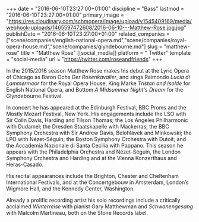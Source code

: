 +++
date = "2016-06-10T23:27:00+01:00"
discipline = "Bass"
lastmod = "2016-06-10T23:27:00+01:00"
primary_image = "https://res.cloudinary.com/schmopera/image/upload/v1545409169/media/webhook-uploads/1465597472608/2016-06-10---Matthew-Rose.jpg.jpg"
publishDate = "2016-06-10T23:27:00+01:00"
related_companies = ["scene/companies/english-national-opera.md","scene/companies/royal-opera-house.md","scene/companies/glyndebourne.md"]
slug = "matthew-rose"
title = "Matthew Rose"
[[social_media]]
platform = " Twitter"
template = "social-media"
url = "https://twitter.com/roseandfriends"
+++

In the 2015/2016 season Matthew Rose makes his debut at the Lyric Opera of Chicago as Baron Ochs *Der Rosenkavalier*, and sings Raimondo *Lucia di Lammermoor* for the Royal Opera House, King Marke *Tristan and Isolde* for English National Opera, and Bottom *A Midsummer Night's Dream* for the Glyndebourne Festival.

In concert he has appeared at the Edinburgh Festival, BBC Proms and the Mostly Mozart Festival, New York.  His engagements include the LSO with Sir Colin Davis, Harding and Tilson Thomas; the Los Angeles Philharmonic with Dudamel; the Dresden Staatskapelle with Mackerras; the BBC Symphony Orchestra with Sir Andrew Davis, Belohlávek and Minkowski; the LPO with Nézet-Séguin; the Boston Symphony Orchestra with Dutoit; and the Accademia Nazionale di Santa Cecilia with Pappano. This season he appears with the Philadelphia Orchestra and Nézet-Séguin, the London Symphony Orchestra and Harding and at the Vienna Konzerthaus and Heras-Casado. 

His recital appearances include the Brighton, Chester and Cheltenham International Festivals, and at the Concertgebouw in Amsterdam, London’s Wigmore Hall, and the Kennedy Center, Washington.

Already a prolific recording artist his solo recordings include a critically acclaimed *Winterreise* with pianist Gary Matthewman and *Schwanengesang* with Malcolm Martineau, both on the Stone Records label.
